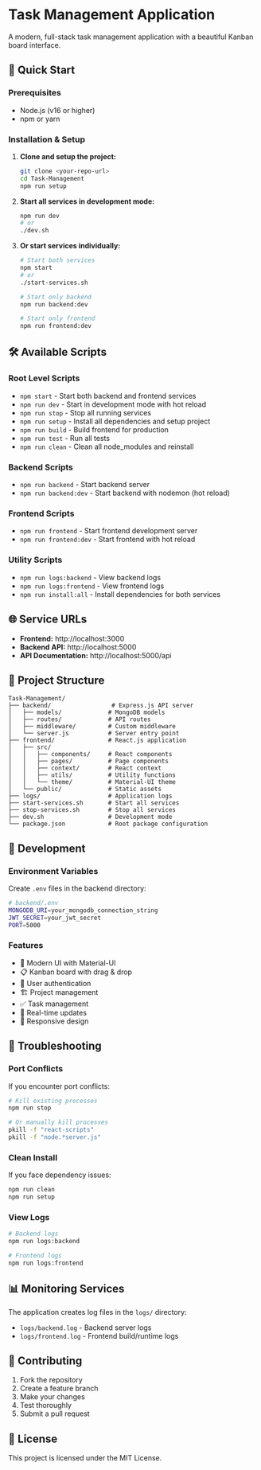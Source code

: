 # Task Management Application

A modern, full-stack task management application with a beautiful Kanban board interface.

## 🚀 Quick Start

### Prerequisites
- Node.js (v16 or higher)
- npm or yarn

### Installation & Setup

1. **Clone and setup the project:**
   ```bash
   git clone <your-repo-url>
   cd Task-Management
   npm run setup
   ```

2. **Start all services in development mode:**
   ```bash
   npm run dev
   # or
   ./dev.sh
   ```

3. **Or start services individually:**
   ```bash
   # Start both services
   npm start
   # or
   ./start-services.sh
   
   # Start only backend
   npm run backend:dev
   
   # Start only frontend
   npm run frontend:dev
   ```

## 🛠 Available Scripts

### Root Level Scripts
- `npm start` - Start both backend and frontend services
- `npm run dev` - Start in development mode with hot reload
- `npm run stop` - Stop all running services
- `npm run setup` - Install all dependencies and setup project
- `npm run build` - Build frontend for production
- `npm run test` - Run all tests
- `npm run clean` - Clean all node_modules and reinstall

### Backend Scripts
- `npm run backend` - Start backend server
- `npm run backend:dev` - Start backend with nodemon (hot reload)

### Frontend Scripts
- `npm run frontend` - Start frontend development server
- `npm run frontend:dev` - Start frontend with hot reload

### Utility Scripts
- `npm run logs:backend` - View backend logs
- `npm run logs:frontend` - View frontend logs
- `npm run install:all` - Install dependencies for both services

## 🌐 Service URLs

- **Frontend:** http://localhost:3000
- **Backend API:** http://localhost:5000
- **API Documentation:** http://localhost:5000/api

## 📁 Project Structure

```
Task-Management/
├── backend/                 # Express.js API server
│   ├── models/             # MongoDB models
│   ├── routes/             # API routes
│   ├── middleware/         # Custom middleware
│   └── server.js           # Server entry point
├── frontend/               # React.js application
│   ├── src/
│   │   ├── components/     # React components
│   │   ├── pages/          # Page components
│   │   ├── context/        # React context
│   │   ├── utils/          # Utility functions
│   │   └── theme/          # Material-UI theme
│   └── public/             # Static assets
├── logs/                   # Application logs
├── start-services.sh       # Start all services
├── stop-services.sh        # Stop all services
├── dev.sh                  # Development mode
└── package.json            # Root package configuration
```

## 🔧 Development

### Environment Variables

Create `.env` files in the backend directory:

```bash
# backend/.env
MONGODB_URI=your_mongodb_connection_string
JWT_SECRET=your_jwt_secret
PORT=5000
```

### Features
- 🎨 Modern UI with Material-UI
- 📋 Kanban board with drag & drop
- 👥 User authentication
- 🏗 Project management
- ✅ Task management
- 🔄 Real-time updates
- 📱 Responsive design

## 🚨 Troubleshooting

### Port Conflicts
If you encounter port conflicts:
```bash
# Kill existing processes
npm run stop

# Or manually kill processes
pkill -f "react-scripts"
pkill -f "node.*server.js"
```

### Clean Install
If you face dependency issues:
```bash
npm run clean
npm run setup
```

### View Logs
```bash
# Backend logs
npm run logs:backend

# Frontend logs
npm run logs:frontend
```

## 📊 Monitoring Services

The application creates log files in the `logs/` directory:
- `logs/backend.log` - Backend server logs
- `logs/frontend.log` - Frontend build/runtime logs

## 🤝 Contributing

1. Fork the repository
2. Create a feature branch
3. Make your changes
4. Test thoroughly
5. Submit a pull request

## 📝 License

This project is licensed under the MIT License.
